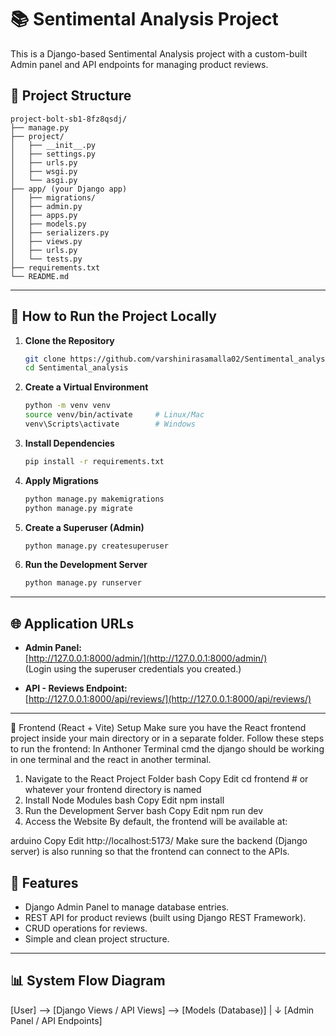 # 📚 Sentimental Analysis Project

This is a Django-based Sentimental Analysis project with a custom-built Admin panel and API endpoints for managing product reviews.

## 📂 Project Structure

```
project-bolt-sb1-8fz8qsdj/
├── manage.py
├── project/
│   ├── __init__.py
│   ├── settings.py
│   ├── urls.py
│   ├── wsgi.py
│   └── asgi.py
├── app/ (your Django app)
│   ├── migrations/
│   ├── admin.py
│   ├── apps.py
│   ├── models.py
│   ├── serializers.py
│   ├── views.py
│   ├── urls.py
│   └── tests.py
├── requirements.txt
└── README.md
```

---

## 🚀 How to Run the Project Locally

1. **Clone the Repository**
   ```bash
   git clone https://github.com/varshinirasamalla02/Sentimental_analysis.git
   cd Sentimental_analysis
   ```

2. **Create a Virtual Environment**
   ```bash
   python -m venv venv
   source venv/bin/activate     # Linux/Mac
   venv\Scripts\activate        # Windows
   ```

3. **Install Dependencies**
   ```bash
   pip install -r requirements.txt
   ```

4. **Apply Migrations**
   ```bash
   python manage.py makemigrations
   python manage.py migrate
   ```

5. **Create a Superuser (Admin)**
   ```bash
   python manage.py createsuperuser
   ```

6. **Run the Development Server**
   ```bash
   python manage.py runserver
   ```

---

## 🌐 Application URLs

- **Admin Panel:**  
  [http://127.0.0.1:8000/admin/](http://127.0.0.1:8000/admin/)  
  (Login using the superuser credentials you created.)

- **API - Reviews Endpoint:**  
  [http://127.0.0.1:8000/api/reviews/](http://127.0.0.1:8000/api/reviews/)

---

🎨 Frontend (React + Vite) Setup
Make sure you have the React frontend project inside your main directory or in a separate folder. Follow these steps to run the frontend:
In Anthoner Terminal cmd the django should be working in one terminal and the react in another terminal.
1. Navigate to the React Project Folder
bash
Copy
Edit
cd frontend  # or whatever your frontend directory is named
2. Install Node Modules
bash
Copy
Edit
npm install
3. Run the Development Server
bash
Copy
Edit
npm run dev
4. Access the Website
By default, the frontend will be available at:

arduino
Copy
Edit
http://localhost:5173/
Make sure the backend (Django server) is also running so that the frontend can connect to the APIs.
## 🚰 Features

- Django Admin Panel to manage database entries.
- REST API for product reviews (built using Django REST Framework).
- CRUD operations for reviews.
- Simple and clean project structure.

---

## 📊 System Flow Diagram


[User] --> [Django Views / API Views] --> [Models (Database)]
                         |
                         ↓
             [Admin Panel / API Endpoints]







